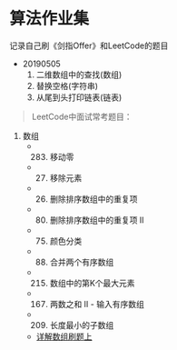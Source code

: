 # 算法作业集
记录自己刷《剑指Offer》和LeetCode的题目

+ 20190505
	1. 二维数组中的查找(数组)
	2. 替换空格(字符串)
	3. 从尾到头打印链表(链表)


>LeetCode中面试常考题目：
1. 数组
	+ 283. 移动零
	+ 27. 移除元素
	+ 26. 删除排序数组中的重复项
	+ 80. 删除排序数组中的重复项 II
	+ 75. 颜色分类
	+ 88. 合并两个有序数组
	+ 215. 数组中的第K个最大元素
	+ 167. 两数之和 II - 输入有序数组
	+ 209. 长度最小的子数组
	- [详解数组刷题上](https://mp.weixin.qq.com/s/S3nHUuXKyXR4WYui96hbUg)